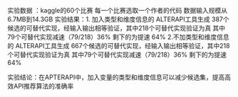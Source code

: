 实验数据 ：kaggle的60个比赛 每一个比赛选取一个作者的代码  数据输入规模从6.7MB到14.3GB
实验结果：1. 加入类型和维度信息的 ALTERAPI工具生成 387个候选的可替代实现，经输入输出相等验证，其中218个可替代实现验证为真
            其中79个可替代实现减速（79/218）36% 剩下的为提速 64%
          2.不加类型和维度信息的 ALTERAPI工具生成 667个候选的可替代实现，经输入输出相等验证，其中218个可替代实现验证为真
             其中79个可替代实现减速（79/218）36% 剩下的为提速 64%
           
实验结论：在APTERAPI中，加入变量的类型和维度信息可以减少候选集，提高高效API推荐算法的准确率
